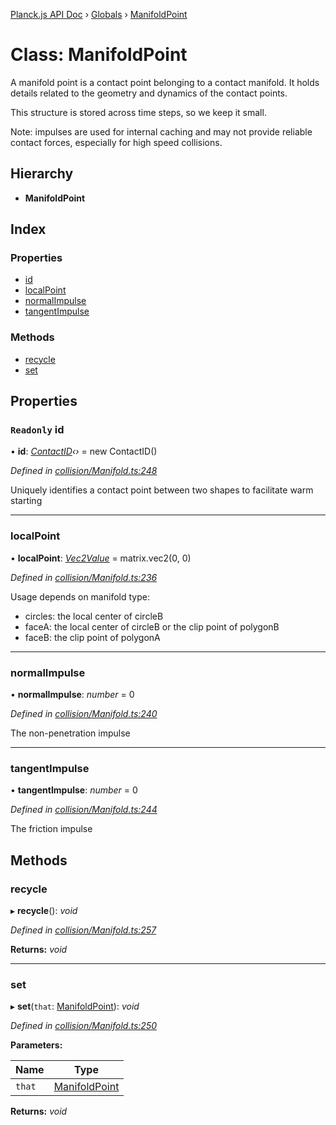 [Planck.js API Doc](../README.md) › [Globals](../globals.md) › [ManifoldPoint](manifoldpoint.md)

# Class: ManifoldPoint

A manifold point is a contact point belonging to a contact manifold. It holds
details related to the geometry and dynamics of the contact points.

This structure is stored across time steps, so we keep it small.

Note: impulses are used for internal caching and may not provide reliable
contact forces, especially for high speed collisions.

## Hierarchy

* **ManifoldPoint**

## Index

### Properties

* [id](manifoldpoint.md#readonly-id)
* [localPoint](manifoldpoint.md#localpoint)
* [normalImpulse](manifoldpoint.md#normalimpulse)
* [tangentImpulse](manifoldpoint.md#tangentimpulse)

### Methods

* [recycle](manifoldpoint.md#recycle)
* [set](manifoldpoint.md#set)

## Properties

### `Readonly` id

• **id**: *[ContactID](contactid.md)‹›* = new ContactID()

*Defined in [collision/Manifold.ts:248](https://github.com/shakiba/planck.js/blob/1bc1208/src/collision/Manifold.ts#L248)*

Uniquely identifies a contact point between two shapes to facilitate warm starting

___

###  localPoint

• **localPoint**: *[Vec2Value](../interfaces/vec2value.md)* = matrix.vec2(0, 0)

*Defined in [collision/Manifold.ts:236](https://github.com/shakiba/planck.js/blob/1bc1208/src/collision/Manifold.ts#L236)*

Usage depends on manifold type:
- circles: the local center of circleB
- faceA: the local center of circleB or the clip point of polygonB
- faceB: the clip point of polygonA

___

###  normalImpulse

• **normalImpulse**: *number* = 0

*Defined in [collision/Manifold.ts:240](https://github.com/shakiba/planck.js/blob/1bc1208/src/collision/Manifold.ts#L240)*

The non-penetration impulse

___

###  tangentImpulse

• **tangentImpulse**: *number* = 0

*Defined in [collision/Manifold.ts:244](https://github.com/shakiba/planck.js/blob/1bc1208/src/collision/Manifold.ts#L244)*

The friction impulse

## Methods

###  recycle

▸ **recycle**(): *void*

*Defined in [collision/Manifold.ts:257](https://github.com/shakiba/planck.js/blob/1bc1208/src/collision/Manifold.ts#L257)*

**Returns:** *void*

___

###  set

▸ **set**(`that`: [ManifoldPoint](manifoldpoint.md)): *void*

*Defined in [collision/Manifold.ts:250](https://github.com/shakiba/planck.js/blob/1bc1208/src/collision/Manifold.ts#L250)*

**Parameters:**

Name | Type |
------ | ------ |
`that` | [ManifoldPoint](manifoldpoint.md) |

**Returns:** *void*
